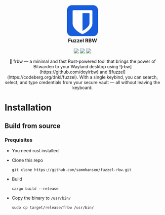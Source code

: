 <h3 align="center">
    <img src="https://raw.githubusercontent.com/sammhansen/fuzzel-rbw/unstable/.assets/logos/bitwarden.svg" width="100" alt="Logo"/><br/>
    Fuzzel RBW
</h3>

<p align="center">
    <a href="https://github.com/sammhansen/fuzzel-rbw/stargazers"><img src="https://img.shields.io/github/stars/sammhansen/fuzzel-rbw?colorA=363a4f&colorB=b7bdf8&style=for-the-badge"></a>
    <a href="https://github.com/sammhansen/fuzzel-rbw/issues"><img src="https://img.shields.io/github/issues/sammhansen/fuzzel-rbw?colorA=363a4f&colorB=f5a97f&style=for-the-badge"></a>
    <a href="https://github.com/sammhansen/fuzzel-rbw/contributors"><img src="https://img.shields.io/github/contributors/sammhansen/fuzzel-rbw?colorA=363a4f&colorB=a6da95&style=for-the-badge"></a>
</p>

<p align="center">
    🦀 frbw —  a minimal and fast Rust-powered tool that brings the power of Bitwarden to your Wayland desktop using ![rbw](https://github.com/doy/rbw) and ![fuzzel](https://codeberg.org/dnkl/fuzzel).  With a single keybind, you can search, select, and type credentials from your secure vault — all without leaving the keyboard.
</p>

# Installation
## Build from source
### Prequisites
- You need rust installed
  
- Clone this repo
  ```
  git clone https://github.com/sammhansen/fuzzel-rbw.git
  ```
- Build
  ```
  cargo build --release
  ```
- Copy the binary to `/usr/bin/`
  ```
  sudo cp target/release/frbw /usr/bin/
  ```
  
